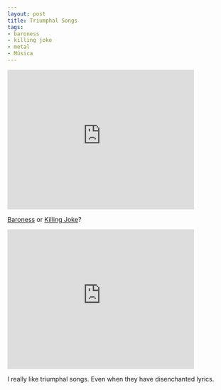 ```yaml
---
layout: post
title: Triumphal Songs
tags:
- baroness
- killing joke
- metal
- Música
---
```


<iframe width="420" height="315" src="http://www.youtube.com/embed/-GdaTrP6hOE" frameborder="0" allowfullscreen></iframe>

[Baroness](http://baronessmusic.com) or [Killing Joke](http://www.killingjoke.com)?

<iframe width="420" height="315" src="http://www.youtube.com/embed/KXZSF13pM-I" frameborder="0" allowfullscreen></iframe>

I really like triumphal songs. Even when they have disenchanted lyrics.
